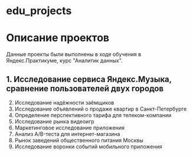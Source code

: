 # edu_projects

# Описание проектов

Данные проекты были выполнены в ходе обучения в Яндекс.Практикуме, курс "Аналитик данных".

## 1. Исследование сервиса Яндекс.Музыка, сравнение пользователей двух городов

2. Исследование надёжности заёмщиков
3. Исследование объявлений о продаже квартир в Санкт-Петербурге
4. Определение перспективного тарифа для телеком-компании
5. Исследование рынка видеоигр
6. Маркетинговое исследование приложения
7. Анализ A/B-теста для интернет-магазина
8. Рынок заведений общественного питания Москвы
9. Исследование воронки событий мобильного приложения
